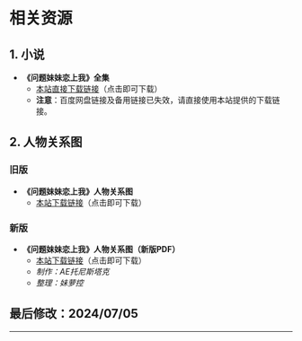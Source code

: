 # 相关资源

## 1. 小说

- **《问题妹妹恋上我》全集**
  - [本站直接下载链接](/resources/问题妹妹恋上我1-1850.zip)（点击即可下载）
  - **注意**：百度网盘链接及备用链接已失效，请直接使用本站提供的下载链接。

## 2. 人物关系图

### 旧版
- **《问题妹妹恋上我》人物关系图**
  - [本站下载链接](/resources/《问题妹妹恋上我》人物关系图(第一版).zip)（点击即可下载）

### 新版
- **《问题妹妹恋上我》人物关系图（新版PDF）**
  - [本站下载链接](/resources/《问题妹妹恋上我》人物关系图(新版).zip)（点击即可下载）
   - *制作：AE托尼斯塔克*
   - *整理：妹萝控*

## 最后修改：2024/07/05
---
